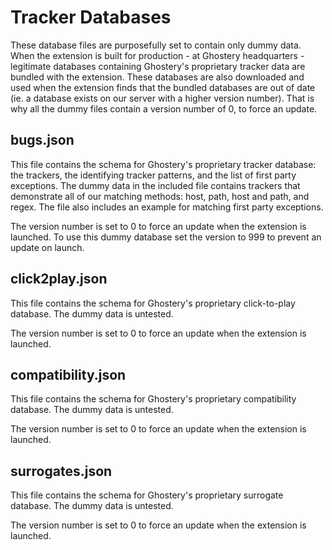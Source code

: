 # Tracker Databases
These database files are purposefully set to contain only dummy data. When the extension is built for production - at Ghostery headquarters - legitimate databases containing Ghostery's proprietary tracker data are bundled with the extension. These databases are also downloaded and used when the extension finds that the bundled databases are out of date (ie. a database exists on our server with a higher version number). That is why all the dummy files contain a version number of 0, to force an update.

## bugs.json
This file contains the schema for Ghostery's proprietary tracker database: the trackers, the identifying tracker patterns, and the list of first party exceptions. The dummy data in the included file contains trackers that demonstrate all of our matching methods: host, path, host and path, and regex. The file also includes an example for matching first party exceptions.

The version number is set to 0 to force an update when the extension is launched. To use this dummy database set the version to 999 to prevent an update on launch.

## click2play.json
This file contains the schema for Ghostery's proprietary click-to-play database. The dummy data is untested.

The version number is set to 0 to force an update when the extension is launched.

## compatibility.json
This file contains the schema for Ghostery's proprietary compatibility database. The dummy data is untested.

The version number is set to 0 to force an update when the extension is launched.

## surrogates.json
This file contains the schema for Ghostery's proprietary surrogate database. The dummy data is untested.

The version number is set to 0 to force an update when the extension is launched.
